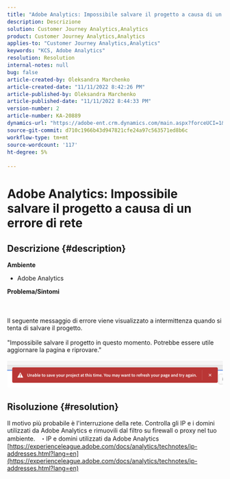 ```yaml
---
title: "Adobe Analytics: Impossibile salvare il progetto a causa di un errore di rete"
description: Descrizione
solution: Customer Journey Analytics,Analytics
product: Customer Journey Analytics,Analytics
applies-to: "Customer Journey Analytics,Analytics"
keywords: "KCS, Adobe Analytics"
resolution: Resolution
internal-notes: null
bug: false
article-created-by: Oleksandra Marchenko
article-created-date: "11/11/2022 8:42:26 PM"
article-published-by: Oleksandra Marchenko
article-published-date: "11/11/2022 8:44:33 PM"
version-number: 2
article-number: KA-20889
dynamics-url: "https://adobe-ent.crm.dynamics.com/main.aspx?forceUCI=1&pagetype=entityrecord&etn=knowledgearticle&id=9e656d55-0162-ed11-9561-6045bd006b25"
source-git-commit: d710c1966b43d947821cfe24a97c563571ed8b6c
workflow-type: tm+mt
source-wordcount: '117'
ht-degree: 5%

---
```


# Adobe Analytics: Impossibile salvare il progetto a causa di un errore di rete

## Descrizione {#description}

<b>Ambiente</b>
- Adobe Analytics

<b>Problema/Sintomi</b><br><br> <br><br>Il seguente messaggio di errore viene visualizzato a intermittenza quando si tenta di salvare il progetto.
<br> 
<br>&quot;Impossibile salvare il progetto in questo momento. Potrebbe essere utile aggiornare la pagina e riprovare.&quot;<br><br>![](assets/___9f656d55-0162-ed11-9561-6045bd006b25___.png)

## Risoluzione {#resolution}


Il motivo più probabile è l&#39;interruzione della rete. Controlla gli IP e i domini utilizzati da Adobe Analytics e rimuovili dal filtro su firewall o proxy nel tuo ambiente.
 
・IP e domini utilizzati da Adobe Analytics
[https://experienceleague.adobe.com/docs/analytics/technotes/ip-addresses.html?lang=en](https://experienceleague.adobe.com/docs/analytics/technotes/ip-addresses.html?lang=en)
